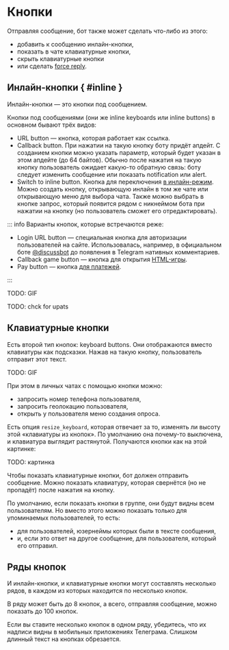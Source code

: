 # Кнопки

Отправляя сообщение, бот также может сделать что-либо из этого:

- добавить к сообщению инлайн-кнопки,
- показать в чате клавиатурные кнопки,
- скрыть клавиатурные кнопки
- или сделать [force reply](../chats/groups#force-replyс).

## Инлайн-кнопки { #inline }

Инлайн-кнопки — это кнопки под сообщением.

Кнопки под сообщениями (они же inline keyboards или inline buttons) в основном бывают трёх видов:

- URL button — кнопка, которая работает как ссылка.
- Callback button. При нажатии на такую кнопку боту придёт апдейт. С созданием кнопки можно указать параметр, который
  будет указан в этом апдейте (до 64 байтов). Обычно после нажатия на такую кнопку пользователь ожидает какую-то
  обратную связь: боту следует изменить сообщение или показать notification или alert.
- Switch to inline button. Кнопка для переключения [в инлайн-режим](/ru/interaction/inline). Можно создать кнопку,
  открывающую инлайн в том же чате или открывающую меню для выбора чата. Также можно выбрать в кнопке запрос, который
  появится рядом с никнеймом бота при нажатии на кнопку (но пользователь сможет его отредактировать).

::: info Варианты кнопок, которые встречаются реже:

- Login URL button — специальная кнопка для авторизации пользователей на сайте.
  Использовалась, например, в официальном боте [@discussbot](https://t.me/discussbot) до появления
  в Telegram нативных комментариев.
- Callback game button — кнопка для открытия [HTML-игры](../interaction/html-games).
- Pay button — кнопка [для платежей](../interaction/payments).

:::

TODO: GIF

TODO: chck for upats

## Клавиатурные кнопки

Есть второй тип кнопок: keyboard buttons. Они отображаются вместо клавиатуры как подсказки. Нажав на такую кнопку,
пользователь отправит этот текст.

TODO: GIF

При этом в личных чатах с помощью кнопки можно:

- запросить номер телефона пользователя,
- запросить геолокацию пользователя,
- открыть у пользователя меню создания опроса.

Есть опция `resize_keyboard`, которая отвечает за то, изменять ли высоту этой «клавиатуры из кнопок».
По умолчанию она почему-то выключена, и клавиатура выглядит растянутой. Получаются кнопки как на этой картинке:

TODO: картинка

Чтобы показать клавиатурные кнопки, бот должен отправить сообщение.
Можно показать клавиатуру, которая свернётся (но не пропадёт) после нажатия на кнопку.

По умолчанию, если показать кнопки в группе, они будут видны всем пользователям. Но вместо этого можно показать только
для упоминаемых пользователей, то есть:

- для пользователей, юзернеймы которых были в тексте сообщения,
- и, если это ответ на другое сообщение, для пользователя, который его отправил.

## Ряды кнопок

И инлайн-кнопки, и клавиатурные кнопки могут составлять несколько рядов, в каждом из которых находится по несколько кнопок.

В ряду может быть до 8 кнопок, а всего, отправляя сообщение, можно показать до 100 кнопок.

Если вы ставите несколько кнопок в одном ряду, убедитесь, что их надписи видны в мобильных приложениях Телеграма. 
Слишком длинный текст на кнопках обрезается.

